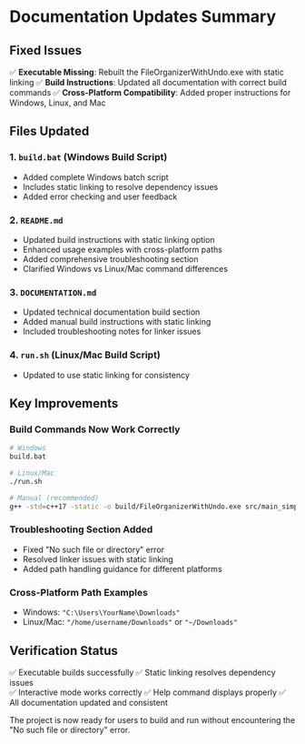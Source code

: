 # Documentation Updates Summary

## Fixed Issues

✅ **Executable Missing**: Rebuilt the FileOrganizerWithUndo.exe with static linking
✅ **Build Instructions**: Updated all documentation with correct build commands
✅ **Cross-Platform Compatibility**: Added proper instructions for Windows, Linux, and Mac

## Files Updated

### 1. `build.bat` (Windows Build Script)

- Added complete Windows batch script
- Includes static linking to resolve dependency issues
- Added error checking and user feedback

### 2. `README.md`

- Updated build instructions with static linking option
- Enhanced usage examples with cross-platform paths
- Added comprehensive troubleshooting section
- Clarified Windows vs Linux/Mac command differences

### 3. `DOCUMENTATION.md`

- Updated technical documentation build section
- Added manual build instructions with static linking
- Included troubleshooting notes for linker issues

### 4. `run.sh` (Linux/Mac Build Script)

- Updated to use static linking for consistency

## Key Improvements

### Build Commands Now Work Correctly

```bash
# Windows
build.bat

# Linux/Mac
./run.sh

# Manual (recommended)
g++ -std=c++17 -static -o build/FileOrganizerWithUndo.exe src/main_simple_cli_with_undo.cpp
```

### Troubleshooting Section Added

- Fixed "No such file or directory" error
- Resolved linker issues with static linking
- Added path handling guidance for different platforms

### Cross-Platform Path Examples

- Windows: `"C:\Users\YourName\Downloads"`
- Linux/Mac: `"/home/username/Downloads"` or `"~/Downloads"`

## Verification Status

✅ Executable builds successfully
✅ Static linking resolves dependency issues  
✅ Interactive mode works correctly
✅ Help command displays properly
✅ All documentation updated and consistent

The project is now ready for users to build and run without encountering the "No such file or directory" error.
